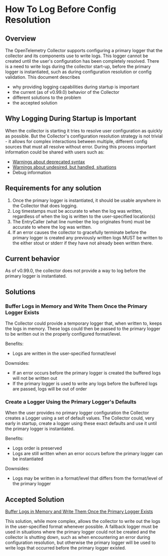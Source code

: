 # How To Log Before Config Resolution

## Overview

The OpenTelemetry Collector supports configuring a primary logger that the collector and its components use to write logs.
This logger cannot be created until the user's configuration has been completely resolved.
There is a need to write logs during the collector start-up, before the primary logger is instantiated, such as during
configuration resolution or config validation. This document describes

- why providing logging capabilities during startup is important
- the current (as of v0.99.0) behavior of the Collector
- different solutions to the problem
- the accepted solution

## Why Logging During Startup is Important

When the collector is starting it tries to resolve user configuration as quickly as possible.
But the Collector's configuration resolution strategy is not trivial - it allows for complex interactions between
multiple, different config sources that must all resolve without error. During this process important information could
be shared with users such as:
- [Warnings about deprecated syntax](https://github.com/open-telemetry/opentelemetry-collector/issues/9162)
- [Warnings about undesired, but handled, situations](https://github.com/open-telemetry/opentelemetry-collector/issues/5615)
- Debug information

## Requirements for any solution

1. Once the primary logger is instantiated, it should be usable anywhere in the Collector that does logging.
2. Log timestamps must be accurate to when the log was written, regardless of when the log is written to the user-specified location(s)
3. The EntryCaller (what line number the log originates from) must be accurate to where the log was written.
4. If an error causes the collector to gracefully terminate before the primary logger is created any previously written logs MUST be written to the either stout or stderr if they have not already been written there.

## Current behavior

As of v0.99.0, the collector does not provide a way to log before the primary logger is instantiated.

## Solutions

### Buffer Logs in Memory and Write Them Once the Primary Logger Exists

The Collector could provide a temporary logger that, when written to, keeps the logs in memory. These logs could then
be passed to the primary logger to be written out in the properly configured format/level.

Benefits:
- Logs are written in the user-specified format/level

Downsides:
- If an error occurs before the primary logger is created the buffered logs will not be written out
- If the primary logger is used to write any logs before the buffered logs are passed, logs will be out of order

### Create a Logger Using the Primary Logger's Defaults

When the user provides no primary logger configuration the Collector creates a Logger using a set of default values.
The Collector could, very early in startup, create a logger using these exact defaults and use it until the primary
logger is instantiated.

Benefits:
- Logs order is preserved
- Logs are still written when an error occurs before the primary logger can be instantiated

Downsides:
- Logs may be written in a format/level that differs from the format/level of the primary logger

## Accepted Solution

[Buffer Logs in Memory and Write Them Once the Primary Logger Exists](#buffer-logs-in-memory-and-write-them-once-the-primary-logger-exists)

This solution, while more complex, allows the collector to write out the logs in the user-specified format whenever possible.  A fallback logger must be used in situations where the primary logger could not be created and the collector is shutting down, such as when encountering an error during configuration resolution, but otherwise the primary logger will be used to write logs that occurred before the primary logger existed.
